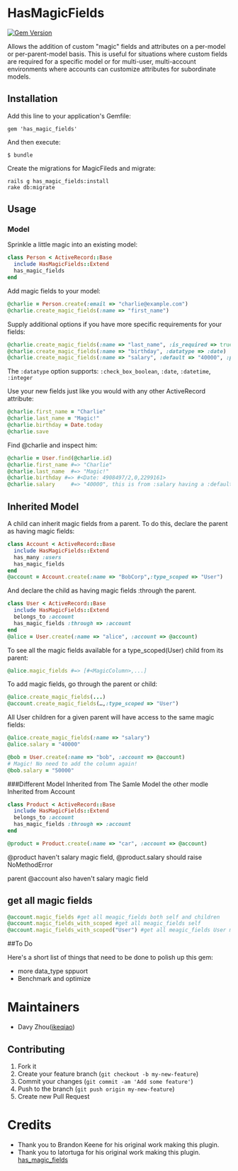 # HasMagicFields
[![Gem Version](https://badge.fury.io/rb/has_magic_fields.png)](http://badge.fury.io/rb/has_magic_fields)

Allows the addition of custom "magic" fields and attributes on a per-model
or per-parent-model basis. This is useful for situations where custom fields are
required for a specific model or for multi-user, multi-account environments where
accounts can customize attributes for subordinate models.

## Installation

Add this line to your application's Gemfile:

    gem 'has_magic_fields'

And then execute:

    $ bundle


Create the migrations for MagicFileds and migrate:

    rails g has_magic_fields:install
    rake db:migrate

## Usage



### Model

Sprinkle a little magic into an existing model:

```ruby
class Person < ActiveRecord::Base
  include HasMagicFields::Extend
  has_magic_fields
end
```

Add magic fields to your model:

```ruby
@charlie = Person.create(:email => "charlie@example.com")
@charlie.create_magic_fields(:name => "first_name")
```

Supply additional options if you have more specific requirements for your fields:

```ruby
@charlie.create_magic_fields(:name => "last_name", :is_required => true)
@charlie.create_magic_fields(:name => "birthday", :datatype => :date)
@charlie.create_magic_fields(:name => "salary", :default => "40000", :pretty_name => "Yearly Salary")
```

The `:datatype` option supports: `:check_box_boolean`, `:date`, `:datetime`, `:integer`

Use your new fields just like you would with any other ActiveRecord attribute:

```ruby
@charlie.first_name = "Charlie"
@charlie.last_name = "Magic!"
@charlie.birthday = Date.today
@charlie.save
```

Find @charlie and inspect him:

```ruby
@charlie = User.find(@charlie.id)
@charlie.first_name #=> "Charlie"
@charlie.last_name  #=> "Magic!"
@charlie.birthday #=> #<Date: 4908497/2,0,2299161>
@charlie.salary     #=> "40000", this is from :salary having a :default
```

## Inherited Model

A child can inherit magic fields from a parent. To do this, declare the parent
as having magic fields:

```ruby
class Account < ActiveRecord::Base
  include HasMagicFields::Extend
  has_many :users
  has_magic_fields
end
@account = Account.create(:name => "BobCorp",:type_scoped => "User")
```

And declare the child as having magic fields :through the parent.

```ruby
class User < ActiveRecord::Base
  include HasMagicFields::Extend
  belongs_to :account
  has_magic_fields :through => :account
end
@alice = User.create(:name => "alice", :account => @account)
```

To see all the magic fields available for a type_scoped(User) child from its parent:

```ruby
@alice.magic_fields #=> [#<MagicColumn>,...]
```

To add magic fields, go through the parent or child:

```ruby
@alice.create_magic_fields(...)
@account.create_magic_fields(…,:type_scoped => "User")
```

All User children for a given parent will have access to the same magic fields:

```ruby
@alice.create_magic_fields(:name => "salary")
@alice.salary = "40000"

@bob = User.create(:name => "bob", :account => @account)
# Magic! No need to add the column again!
@bob.salary = "50000"
```



###Different Model Inherited from The Samle Model
the other modle Inherited from Account

```ruby
class Product < ActiveRecord::Base
  include HasMagicFields::Extend
  belongs_to :account
  has_magic_fields :through => :account
end

@product = Product.create(:name => "car", :account => @account)
```
@product haven't salary magic field, @product.salary should raise NoMethodError

parent @account also haven't salary magic field

## get all magic fields 
```ruby
@account.magic_fields #get all meagic_fields both self and children
@account.magic_fields_with_scoped #get all meagic_fields self
@account.magic_fields_with_scoped("User") #get all meagic_fields User model
```

##To Do

Here's a short list of things that need to be done to polish up this gem:

* more data_type sppuort
* Benchmark and optimize

Maintainers
===========

*  Davy Zhou([ikeqiao](http://github.com/ikeqiao))


## Contributing

1. Fork it
2. Create your feature branch (`git checkout -b my-new-feature`)
3. Commit your changes (`git commit -am 'Add some feature'`)
4. Push to the branch (`git push origin my-new-feature`)
5. Create new Pull Request


Credits
=======

* Thank you to Brandon Keene for his original work making this plugin.
* Thank you to latortuga for his original work making this plugin. [has_magic_fields](https://github.com/latortuga/has_magic_columns.git)
